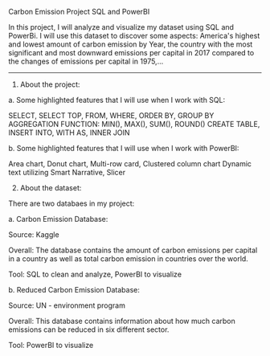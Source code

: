 Carbon Emission Project SQL and PowerBI

In this project, I will analyze and visualize my dataset using SQL and PowerBi. I will use this dataset to discover some aspects: America's highest and lowest amount of carbon emission by Year, the country with the most significant and most downward emissions per capital in 2017 compared to the changes of emissions per capital in 1975,...

-------------------------------------------------------------------------------------------------------------------------
1. About the project:
   
a. Some highlighted features that I will use when I work with SQL:

SELECT, SELECT TOP, FROM, WHERE, ORDER BY, GROUP BY
AGGREGATION FUNCTION: MIN(), MAX(), SUM(), ROUND()
CREATE TABLE, INSERT INTO, WITH AS, INNER JOIN

b. Some highlighted features that I will use when I work with PowerBI:

Area chart, Donut chart, Multi-row card, Clustered column chart
Dynamic text utilizing Smart Narrative, Slicer

2. About the dataset:
   
There are two databaes in my project:

a. Carbon Emission Database:

Source: Kaggle

Overall: The database contains the amount of carbon emissions per capital in a country as well as total carbon emission in countries over the world.

Tool: SQL to clean and analyze, PowerBI to visualize

b. Reduced Carbon Emission Database:

Source: UN - environment program

Overall: This database contains information about how much carbon emissions can be reduced in six different sector.

Tool: PowerBI to visualize
